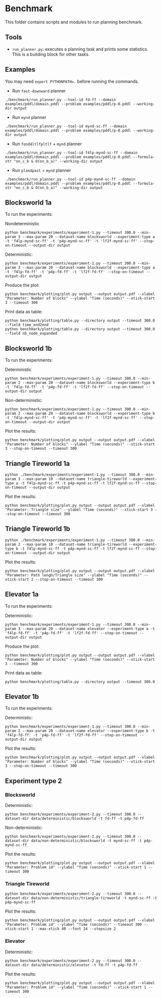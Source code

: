 # Benchmark

This folder contains scripts and modules to run planning benchmark.

## Tools

- `run_planner.py`: executes a planning task and prints some statistics. This is a building block for other tasks.

## Examples

You may need `export PYTHONPATH=.` before running the commands.

- Run `fast-downward` planner  

```
./benchmark/run_planner.py --tool-id fd-ff --domain examples/pddl/domain.pddl --problem examples/pddl/p-0.pddl --working-dir output
```

- Run `mynd` planner  

```
./benchmark/run_planner.py --tool-id mynd-sc-ff --domain examples/pddl/domain.pddl --problem examples/pddl/p-0.pddl --working-dir output
```

- Run `fond4ltlfpltlf` + `mynd` planner  

```
./benchmark/run_planner.py --tool-id f4lp-mynd-sc-ff --domain examples/pddl/domain.pddl --problem examples/pddl/p-0.pddl --formula-str "on_c_b & O(on_b_a)" --working-dir output
```

- Run `plan4past` + `mynd` planner  

```
./benchmark/run_planner.py --tool-id p4p-mynd-sc-ff --domain examples/pddl/domain.pddl --problem examples/pddl/p-0.pddl --formula-str "on_c_b & O(on_b_a)" --working-dir output
```

## Blocksworld 1a

To run the experiments:

Nondeterministic
```
python benchmark/experiments/experiment-1.py --timeout 300.0 --min-param 3 --max-param 20 --dataset-name blocksworld --experiment-type a -t 'f4lp-mynd-sc-ff' -t 'p4p-mynd-sc-ff' -t 'lf2f-mynd-sc-ff' --stop-on-timeout --output-dir output 
```

Deterministic:
```
python benchmark/experiments/experiment-1.py --timeout 300.0 --min-param 3 --max-param 20 --dataset-name blocksworld --experiment-type a -t 'f4lp-fd-ff' -t 'p4p-fd-ff' -t 'lf2f-fd-ff' --stop-on-timeout --output-dir output
```

Produce the plot:

```
python benchmark/plotting/plot.py output --output output.pdf --xlabel "Parameter: Number of blocks" --ylabel "Time (seconds)" --xtick-start 3 --timeout 300
```

Print data as table:

```
python benchmark/plotting/table.py --directory output --timeout 300.0 --field time_end2end
python benchmark/plotting/table.py --directory output --timeout 300.0 --field nb_node_expanded
```

## Blocksworld 1b

To run the experiments:

Deterministic
```
python benchmark/experiments/experiment-1.py --timeout 300.0 --min-param 2 --max-param 20 --dataset-name blocksworld --experiment-type b -t 'f4lp-fd-ff' -t 'p4p-fd-ff' -t 'lf2f-fd-ff' --stop-on-timeout --output-dir output
```

Non-deterministic:
```
python benchmark/experiments/experiment-1.py --timeout 300.0 --min-param 2 --max-param 20 --dataset-name blocksworld --experiment-type b -t 'f4lp-mynd-sc-ff' -t 'p4p-mynd-sc-ff' -t 'lf2f-mynd-sc-ff' --stop-on-timeout --output-dir output
```

Plot the results:
```
python benchmark/plotting/plot.py output --output output.pdf --xlabel "Parameter: Number of blocks" --ylabel "Time (seconds)" --xtick-start 3 --stop-on-timeout --timeout 300
```

## Triangle Tireworld 1a

```
python ./benchmark/experiments/experiment-1.py --timeout 300.0 --min-param 3 --max-param 10 --dataset-name triangle-tireworld --experiment-type a -t f4lp-mynd-sc-ff -t p4p-mynd-sc-ff -t lf2f-mynd-sc-ff --stop-on-timeout --output-dir output
```

Plot the results:
```
python benchmark/plotting/plot.py output --output output.pdf --xlabel "Parameter: Triangle size" --ylabel "Time (seconds)" --xtick-start 3 --stop-on-timeout --timeout 300
```

## Triangle Tireworld 1b

```
python ./benchmark/experiments/experiment-1.py --timeout 300.0 --min-param 2 --max-param 10 --dataset-name triangle-tireworld --experiment-type b -t f4lp-mynd-sc-ff -t p4p-mynd-sc-ff -t lf2f-mynd-sc-ff --stop-on-timeout --output-dir output
```

Plot the results:
```
python benchmark/plotting/plot.py output --output output.pdf --xlabel "Parameter: Path lengh/Triangle size" --ylabel "Time (seconds)" --xtick-start 2 --stop-on-timeout --timeout 300
```

## Elevator 1a

To run the experiments:

Deterministic:
```
python benchmark/experiments/experiment-1.py --timeout 300.0 --min-param 3 --max-param 20 --dataset-name elevator --experiment-type a -t 'f4lp-fd-ff' -t 'p4p-fd-ff' -t 'lf2f-fd-ff' --stop-on-timeout --output-dir output
```

Produce the plot:

```
python benchmark/plotting/plot.py output --output output.pdf --xlabel "Parameter: Number of blocks" --ylabel "Time (seconds)" --xtick-start 3 --timeout 300
```

Print data as table:

```
python benchmark/plotting/table.py --directory output --timeout 300.0
```

## Elevator 1b

To run the experiments:

Deterministic:
```
python benchmark/experiments/experiment-1.py --timeout 300.0 --min-param 2 --max-param 20 --dataset-name elevator --experiment-type b -t 'f4lp-fd-ff' -t 'p4p-fd-ff' -t 'lf2f-fd-ff' --stop-on-timeout --output-dir output
```

Plot the results:
```
python benchmark/plotting/plot.py output --output output.pdf --xlabel "Parameter: Number of blocks" --ylabel "Time (seconds)" --xtick-start 3 --stop-on-timeout --timeout 300
```


## Experiment type 2

### Blocksworld 

Deterministic:
```
python benchmark/experiments/experiment-2.py --timeout 300.0 --dataset-dir data/deterministic/blocksworld -t fd-ff -t p4p-fd-ff 
```

Non-deterministic:
```
python benchmark/experiments/experiment-2.py --timeout 300.0 --dataset-dir data/non-deterministic/blocksworld -t mynd-sc-ff -t p4p-mynd-sc-ff
```

Plot the results:
```
python benchmark/plotting/plot.py output --output output.pdf --xlabel "Parameter: Problem id" --ylabel "Time (seconds)" --xtick-start 1 --timeout 300
```

### Triangle Tireworld

```
python benchmark/experiments/experiment-2.py --timeout 300.0 --dataset-dir data/non-deterministic/triangle-tireworld -t mynd-sc-ff -t p4p-mynd-sc-ff
```

Plot the results:
```
python benchmark/plotting/plot.py output --output output.pdf --xlabel "Parameter: Problem id" --ylabel "Time (seconds)" --timeout 300 --xtick-start 1 --max-xtick 40 --font 14 --stepsize 2
```

### Elevator 

Deterministic:
```
python benchmark/experiments/experiment-2.py --timeout 300.0 --dataset-dir data/deterministic/elevator -t fd-ff -t p4p-fd-ff 
```

Plot the results:
```
python benchmark/plotting/plot.py output --output output.pdf --xlabel "Parameter: Problem id" --ylabel "Time (seconds)" --xtick-start 1 --timeout 300
```
